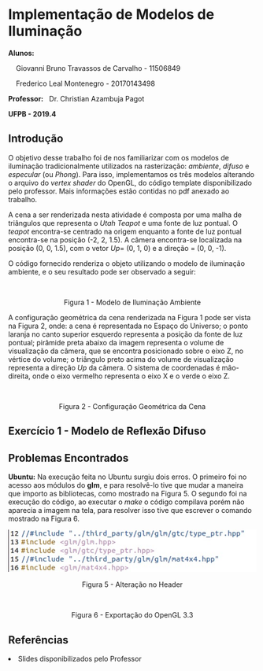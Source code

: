 <h1> Implementação de Modelos de Iluminação </h1>
<p><b>Alunos:</b> </p>
<p>&nbsp;&nbsp;&nbsp; Giovanni Bruno Travassos de Carvalho - 11506849</p>
<p>&nbsp;&nbsp;&nbsp;	Frederico Leal Montenegro - 20170143498</p>
<p><b>Professor:</b>&nbsp;&nbsp; Dr. Christian Azambuja Pagot</p>
<p><b>UFPB - 2019.4</b></p>

<h2>Introdução</h2>
<p> O objetivo desse trabalho foi de nos familiarizar com os modelos de iluminação tradicionalmente utilizados na rasterização: <i>ambiente</i>, <i>difuso</i> e <i>especular</i> (ou <i>Phong</i>). Para isso, implementamos os três modelos alterando o arquivo do <i>vertex shader</i> do OpenGL, do código template disponibilizado pelo professor. Mais informações estão contidas no pdf anexado ao trabalho. </p>
<p>A cena a ser renderizada nesta atividade é composta por uma malha de triângulos que representa o <i>Utah Teapot</i> e uma fonte de luz pontual. O <i>teapot</i> encontra-se centrado na origem enquanto a fonte de luz pontual encontra-se na posição (-2, 2, 1.5). A câmera encontra-se localizada na posição (0, 0, 1.5), com o vetor <i>Up</i>= (0, 1, 0) e a direção = (0, 0, -1). </p>
<p>O código fornecido renderiza o objeto utilizando o modelo de iluminação ambiente, e o seu resultado pode ser observado a seguir:</p> 
<p align="center"><img src = ""></p>
<p align="center">Figura 1 - Modelo de Iluminação Ambiente</p>
<p> A configuração geométrica da cena renderizada na Figura 1 pode ser vista na Figura 2, onde: a cena é representada no Espaço do Universo; o ponto laranja no canto superior esquerdo representa a posição da fonte de luz pontual; pirâmide preta abaixo da imagem representa o volume de visualização da câmera, que se encontra posicionado sobre o eixo Z, no vértice do volume; o triângulo preto acima do volume de visualização representa a direção <i>Up</i> da câmera. O sistema de coordenadas é mão-direita, onde o eixo vermelho representa o eixo X e o verde o eixo Z. 
<p align="center"><img src = ""></p>
<p align="center">Figura 2 - Configuração Geométrica da Cena</p> 

<h2>Exercício 1 - Modelo de Reflexão Difuso</h2> 


<h2>Problemas Encontrados</h2>
<p><b>Ubuntu:</b> Na execução feita no Ubuntu surgiu dois erros. O primeiro foi no acesso aos módulos do <b>glm</b>, e para resolvê-lo tive que mudar a maneira que importo as bibliotecas, como mostrado na Figura 5. O segundo foi na execução do código, ao executar o <i>make</i> o código compilava porém não aparecia a imagem na tela, para resolver isso tive que escrever o comando mostrado na Figura 6.</p>
<p align="center"><img src = "https://github.com/GiovanniBru/CG/blob/master/Trabalho%203%20-%20Implementa%C3%A7%C3%A3o%20do%20Pipeline%20Gr%C3%A1fico/Imagens/alteracao-include.jpeg"></p>
<p align="center">Figura 5 - Alteração no Header</p>
<p align="center"><img src = ""></p>
<p align="center">Figura 6 - Exportação do OpenGL 3.3</p>

<h2>Referências</h2>
<li>Slides disponibilizados pelo Professor</li>
